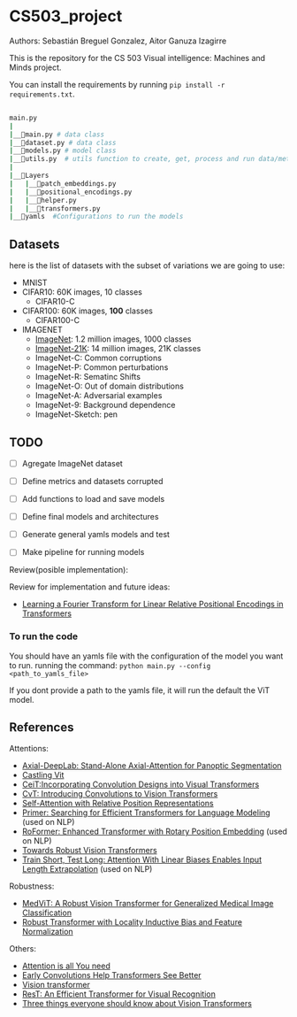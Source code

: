 # CS503_project

Authors: Sebastián Breguel Gonzalez, Aitor Ganuza Izagirre

This is the repository for the CS 503 Visual intelligence: Machines and Minds project.

You can install the requirements by running `pip install -r requirements.txt`.

```bash

main.py
|
|__📜main.py # data class
|__📜dataset.py # data class
|__📜models.py # model class
|__📜utils.py  # utils function to create, get, process and run data/metrics/models
|
|__📂Layers
|   |__📜patch_embeddings.py
|   |__📜positional_encodings.py
|   |__📜helper.py
|   |__📂transformers.py
|__📂yamls  #Configurations to run the models


```

## Datasets

here is the list of datasets with the subset of variations we are going to use:

- MNIST
- CIFAR10: 60K images, 10 classes
  - CIFAR10-C
- CIFAR100: 60K images, **100** classes
  - CIFAR100-C
- IMAGENET
  - [ImageNet](http://www.image-net.org/): 1.2 million images, 1000 classes
  - [ImageNet-21K](https://patrykchrabaszcz.github.io/Imagenet32/): 14 million images, 21K classes
  - ImageNet-C: Common corruptions
  - ImageNet-P: Common perturbations
  - ImageNet-R: Sematinc Shifts
  - ImageNet-O: Out of domain distributions
  - ImageNet-A: Adversarial examples
  - ImageNet-9: Background dependence
  - ImageNet-Sketch: pen

## TODO

- [ ] Agregate ImageNet dataset
- [ ] Define metrics and datasets corrupted
- [ ] Add functions to load and save models

- [ ] Define final models and architectures
- [ ] Generate general yamls models and test
- [ ] Make pipeline for running models

Review(posible implementation):

Review for implementation and future ideas:

- [Learning a Fourier Transform for Linear Relative Positional Encodings in Transformers](https://paperswithcode.com/paper/learning-a-fourier-transform-for-linear)

### To run the code

You should have an yamls file with the configuration of the model you want to run. running the command:
`python main.py --config <path_to_yamls_file>`

If you dont provide a path to the yamls file, it will run the default the ViT model.

## References

Attentions:

- [Axial-DeepLab: Stand-Alone Axial-Attention for Panoptic Segmentation](https://arxiv.org/pdf/2003.07853.pdf)
- [Castling Vit](https://arxiv.org/pdf/2211.10526.pdf)
- [CeiT:Incorporating Convolution Designs into Visual Transformers](https://arxiv.org/abs/2103.11816)
- [CvT: Introducing Convolutions to Vision Transformers](https://arxiv.org/pdf/2103.15808.pdf)
- [Self-Attention with Relative Position Representations](https://arxiv.org/pdf/1803.02155v2.pdf)
- [Primer: Searching for Efficient Transformers for Language Modeling](https://arxiv.org/pdf/2109.08668.pdf) (used on NLP)
- [RoFormer: Enhanced Transformer with Rotary Position Embedding](https://arxiv.org/pdf/2104.09864.pdf) (used on NLP)
- [Towards Robust Vision Transformers](https://arxiv.org/pdf/2105.07926.pdf)
- [Train Short, Test Long: Attention With Linear Biases Enables Input Length Extrapolation](https://arxiv.org/pdf/2108.12409.pdf) (used on NLP)

Robustness:

- [MedViT: A Robust Vision Transformer for Generalized Medical Image Classification](https://arxiv.org/abs/2302.09462)
- [Robust Transformer with Locality Inductive Bias and Feature Normalization](https://arxiv.org/pdf/2301.11553.pdf)

Others:

- [Attention is all You need](https://arxiv.org/pdf/1706.03762.pdf)
- [Early Convolutions Help Transformers See Better](https://arxiv.org/pdf/2106.14881v2.pdf)
- [Vision transformer](https://arxiv.org/pdf/2010.11929.pdf)
- [ResT: An Efficient Transformer for Visual Recognition](https://arxiv.org/pdf/2105.13677.pdf)
- [Three things everyone should know about Vision Transformers](https://arxiv.org/pdf/2203.09795.pdf)
